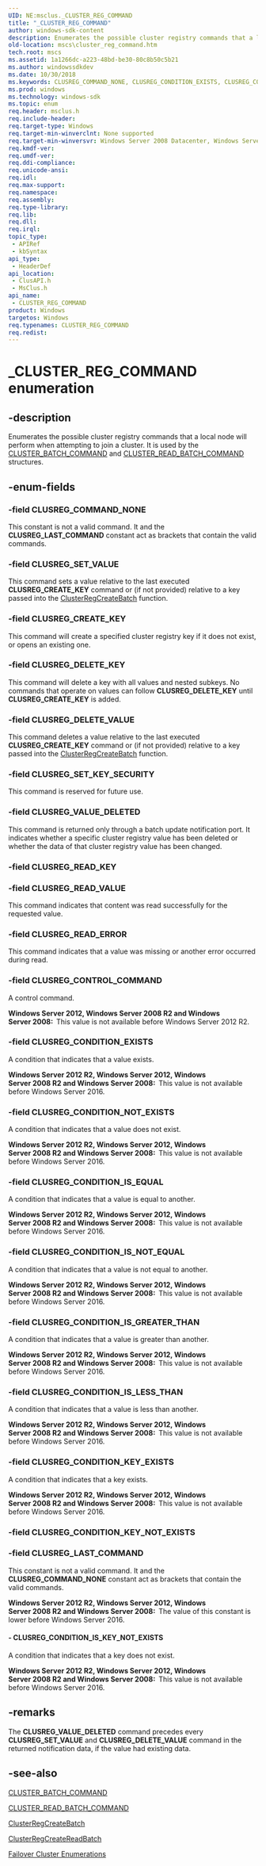 ```yaml
---
UID: NE:msclus._CLUSTER_REG_COMMAND
title: "_CLUSTER_REG_COMMAND"
author: windows-sdk-content
description: Enumerates the possible cluster registry commands that a local node will perform when attempting to join a cluster.
old-location: mscs\cluster_reg_command.htm
tech.root: mscs
ms.assetid: 1a1266dc-a223-48bd-be30-80c8b50c5b21
ms.author: windowssdkdev
ms.date: 10/30/2018
ms.keywords: CLUSREG_COMMAND_NONE, CLUSREG_CONDITION_EXISTS, CLUSREG_CONDITION_IS_EQUAL, CLUSREG_CONDITION_IS_GREATER_THAN, CLUSREG_CONDITION_IS_KEY_NOT_EXISTS, CLUSREG_CONDITION_IS_LESS_THAN, CLUSREG_CONDITION_IS_NOT_EQUAL, CLUSREG_CONDITION_KEY_EXISTS, CLUSREG_CONDITION_NOT_EXISTS, CLUSREG_CONTROL_COMMAND, CLUSREG_CREATE_KEY, CLUSREG_DELETE_KEY, CLUSREG_DELETE_VALUE, CLUSREG_LAST_COMMAND, CLUSREG_READ_ERROR, CLUSREG_READ_VALUE, CLUSREG_SET_KEY_SECURITY, CLUSREG_SET_VALUE, CLUSREG_VALUE_DELETED, CLUSTER_REG_COMMAND, CLUSTER_REG_COMMAND enumeration [Failover Cluster], _CLUSTER_REG_COMMAND, _CLUSTER_REG_COMMAND enumeration [Failover Cluster], clusapi/CLUSREG_COMMAND_NONE, clusapi/CLUSREG_CONDITION_EXISTS, clusapi/CLUSREG_CONDITION_IS_EQUAL, clusapi/CLUSREG_CONDITION_IS_GREATER_THAN, clusapi/CLUSREG_CONDITION_IS_KEY_NOT_EXISTS, clusapi/CLUSREG_CONDITION_IS_LESS_THAN, clusapi/CLUSREG_CONDITION_IS_NOT_EQUAL, clusapi/CLUSREG_CONDITION_KEY_EXISTS, clusapi/CLUSREG_CONDITION_NOT_EXISTS, clusapi/CLUSREG_CONTROL_COMMAND, clusapi/CLUSREG_CREATE_KEY, clusapi/CLUSREG_DELETE_KEY, clusapi/CLUSREG_DELETE_VALUE, clusapi/CLUSREG_LAST_COMMAND, clusapi/CLUSREG_READ_ERROR, clusapi/CLUSREG_READ_VALUE, clusapi/CLUSREG_SET_KEY_SECURITY, clusapi/CLUSREG_SET_VALUE, clusapi/CLUSREG_VALUE_DELETED, clusapi/CLUSTER_REG_COMMAND, clusapi/_CLUSTER_REG_COMMAND, msclus/CLUSREG_COMMAND_NONE, msclus/CLUSREG_CONDITION_EXISTS, msclus/CLUSREG_CONDITION_IS_EQUAL, msclus/CLUSREG_CONDITION_IS_GREATER_THAN, msclus/CLUSREG_CONDITION_IS_KEY_NOT_EXISTS, msclus/CLUSREG_CONDITION_IS_LESS_THAN, msclus/CLUSREG_CONDITION_IS_NOT_EQUAL, msclus/CLUSREG_CONDITION_KEY_EXISTS, msclus/CLUSREG_CONDITION_NOT_EXISTS, msclus/CLUSREG_CONTROL_COMMAND, msclus/CLUSREG_CREATE_KEY, msclus/CLUSREG_DELETE_KEY, msclus/CLUSREG_DELETE_VALUE, msclus/CLUSREG_LAST_COMMAND, msclus/CLUSREG_READ_ERROR, msclus/CLUSREG_READ_VALUE, msclus/CLUSREG_SET_KEY_SECURITY, msclus/CLUSREG_SET_VALUE, msclus/CLUSREG_VALUE_DELETED, msclus/CLUSTER_REG_COMMAND, msclus/_CLUSTER_REG_COMMAND, mscs.cluster_reg_command
ms.prod: windows
ms.technology: windows-sdk
ms.topic: enum
req.header: msclus.h
req.include-header: 
req.target-type: Windows
req.target-min-winverclnt: None supported
req.target-min-winversvr: Windows Server 2008 Datacenter, Windows Server 2008 Enterprise
req.kmdf-ver: 
req.umdf-ver: 
req.ddi-compliance: 
req.unicode-ansi: 
req.idl: 
req.max-support: 
req.namespace: 
req.assembly: 
req.type-library: 
req.lib: 
req.dll: 
req.irql: 
topic_type:
 - APIRef
 - kbSyntax
api_type:
 - HeaderDef
api_location:
 - ClusAPI.h
 - MsClus.h
api_name:
 - CLUSTER_REG_COMMAND
product: Windows
targetos: Windows
req.typenames: CLUSTER_REG_COMMAND
req.redist: 
---
```


# _CLUSTER_REG_COMMAND enumeration


## -description


Enumerates the possible cluster registry commands that a local node will perform when attempting to join a cluster.  It is used by the <a href="https://msdn.microsoft.com/31f8e255-80c8-4381-a8f3-0d48a3831a89">CLUSTER_BATCH_COMMAND</a> and <a href="https://msdn.microsoft.com/BE7D4B99-27C0-4CAA-BFDC-669737E17D86">CLUSTER_READ_BATCH_COMMAND</a> structures.


## -enum-fields




### -field CLUSREG_COMMAND_NONE

This constant is not a valid command. It and the <b>CLUSREG_LAST_COMMAND</b> constant act as brackets  that contain the valid commands.


### -field CLUSREG_SET_VALUE

This command sets a value relative to the last executed <b>CLUSREG_CREATE_KEY</b> command or (if not provided) relative to a key passed into  the <a href="https://msdn.microsoft.com/83e7c216-f08f-4dc2-9b53-faa2760985d4">ClusterRegCreateBatch</a> function.


### -field CLUSREG_CREATE_KEY

This command will create a specified cluster registry key if it does not exist, or opens an existing one.


### -field CLUSREG_DELETE_KEY

This command will delete a key with all values and nested subkeys.  No commands that operate on values can follow <b>CLUSREG_DELETE_KEY</b> until <b>CLUSREG_CREATE_KEY</b> is added.


### -field CLUSREG_DELETE_VALUE

This command deletes a value relative to the last executed <b>CLUSREG_CREATE_KEY</b> command or (if not provided) relative to a key passed into  the <a href="https://msdn.microsoft.com/83e7c216-f08f-4dc2-9b53-faa2760985d4">ClusterRegCreateBatch</a> function.


### -field CLUSREG_SET_KEY_SECURITY

This command is reserved for future use.


### -field CLUSREG_VALUE_DELETED

This command is returned only through a batch update notification port. It indicates whether a  specific cluster registry value has been deleted or whether the data of that cluster registry value has been changed.


### -field CLUSREG_READ_KEY


### -field CLUSREG_READ_VALUE

This command indicates that content was read successfully for the requested value.


### -field CLUSREG_READ_ERROR

This command indicates that a value was missing or another error occurred during read.


### -field CLUSREG_CONTROL_COMMAND

A control command.

<b>Windows Server 2012, Windows Server 2008 R2 and Windows Server 2008:  </b>This value is not available before Windows Server 2012 R2.


### -field CLUSREG_CONDITION_EXISTS

A condition that indicates that a value exists.

<b>Windows Server 2012 R2, Windows Server 2012, Windows Server 2008 R2 and Windows Server 2008:  </b>This value is not available before Windows Server 2016.


### -field CLUSREG_CONDITION_NOT_EXISTS

A condition that indicates that a value does not exist.

<b>Windows Server 2012 R2, Windows Server 2012, Windows Server 2008 R2 and Windows Server 2008:  </b>This value is not available before Windows Server 2016.


### -field CLUSREG_CONDITION_IS_EQUAL

A condition that indicates that a value is equal to another.

<b>Windows Server 2012 R2, Windows Server 2012, Windows Server 2008 R2 and Windows Server 2008:  </b>This value is not available before Windows Server 2016.


### -field CLUSREG_CONDITION_IS_NOT_EQUAL

A condition that indicates that a value is not equal to another.

<b>Windows Server 2012 R2, Windows Server 2012, Windows Server 2008 R2 and Windows Server 2008:  </b>This value is not available before Windows Server 2016.


### -field CLUSREG_CONDITION_IS_GREATER_THAN

A condition that indicates that a value is greater than another.

<b>Windows Server 2012 R2, Windows Server 2012, Windows Server 2008 R2 and Windows Server 2008:  </b>This value is not available before Windows Server 2016.


### -field CLUSREG_CONDITION_IS_LESS_THAN

A condition that indicates that a value is less than another.

<b>Windows Server 2012 R2, Windows Server 2012, Windows Server 2008 R2 and Windows Server 2008:  </b>This value is not available before Windows Server 2016.


### -field CLUSREG_CONDITION_KEY_EXISTS

A condition that indicates that a key exists.

<b>Windows Server 2012 R2, Windows Server 2012, Windows Server 2008 R2 and Windows Server 2008:  </b>This value is not available before Windows Server 2016.


### -field CLUSREG_CONDITION_KEY_NOT_EXISTS


### -field CLUSREG_LAST_COMMAND

This constant is not a valid command. It and the <b>CLUSREG_COMMAND_NONE</b> constant act as brackets  that contain the valid commands.

<b>Windows Server 2012 R2, Windows Server 2012, Windows Server 2008 R2 and Windows Server 2008:  </b>The value of this constant is lower before Windows Server 2016.


#### - CLUSREG_CONDITION_IS_KEY_NOT_EXISTS

A condition that indicates that a key does not exist.

<b>Windows Server 2012 R2, Windows Server 2012, Windows Server 2008 R2 and Windows Server 2008:  </b>This value is not available before Windows Server 2016.


## -remarks



The <b>CLUSREG_VALUE_DELETED</b> command precedes every <b>CLUSREG_SET_VALUE</b> and <b>CLUSREG_DELETE_VALUE</b> command in the returned notification data, if the value had existing data.




## -see-also




<a href="https://msdn.microsoft.com/31f8e255-80c8-4381-a8f3-0d48a3831a89">CLUSTER_BATCH_COMMAND</a>



<a href="https://msdn.microsoft.com/BE7D4B99-27C0-4CAA-BFDC-669737E17D86">CLUSTER_READ_BATCH_COMMAND</a>



<a href="https://msdn.microsoft.com/83e7c216-f08f-4dc2-9b53-faa2760985d4">ClusterRegCreateBatch</a>



<a href="https://msdn.microsoft.com/FED3986E-7383-46C4-B2D5-259812EF63A2">ClusterRegCreateReadBatch</a>



<a href="https://msdn.microsoft.com/546071de-1067-4b47-b862-668be976e563">Failover Cluster Enumerations</a>
 

 

